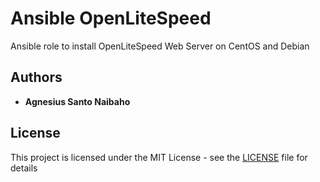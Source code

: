 # Ansible OpenLiteSpeed

Ansible role to install OpenLiteSpeed Web Server on CentOS and Debian

## Authors

* **Agnesius Santo Naibaho**

## License

This project is licensed under the MIT License - see the [LICENSE](LICENSE) file for details